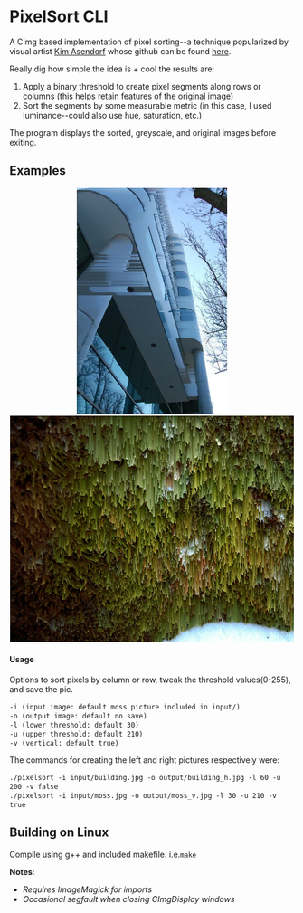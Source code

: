 # PixelSort CLI
A CImg based implementation of pixel sorting--a technique popularized by visual artist [Kim Asendorf](http://kimasendorf.com/) whose github can be found [here](https://github.com/kimasendorf).

Really dig how simple the idea is + cool the results are:
  1. Apply a binary threshold to create pixel segments along rows or columns (this helps retain features of the original image)
  2. Sort the segments by some measurable metric (in this case, I used luminance--could also use hue, saturation, etc.)

The program displays the sorted, greyscale, and original images before exiting.  

## Examples
<div align="center">
  <img height="400px" src="https://github.com/patwheeler/PixelSort/blob/main/output/building_h.jpg?raw=true">
  <img height="400px" src="https://github.com/patwheeler/PixelSort/blob/main/output/moss_v.jpg?raw=true">
</div>

#### Usage
Options to sort pixels by column or row, tweak the threshold values(0-255), and save the pic.
```
-i (input image: default moss picture included in input/)
-o (output image: default no save)
-l (lower threshold: default 30)
-u (upper threshold: default 210)
-v (vertical: default true)
```
The commands for creating the left and right pictures respectively were:  
```
./pixelsort -i input/building.jpg -o output/building_h.jpg -l 60 -u 200 -v false
./pixelsort -i input/moss.jpg -o output/moss_v.jpg -l 30 -u 210 -v true
```   

## Building on Linux
Compile using g++ and included makefile. i.e.```make```  

**Notes**: 
- *Requires ImageMagick for imports*
- *Occasional segfault when closing CImgDisplay windows*




